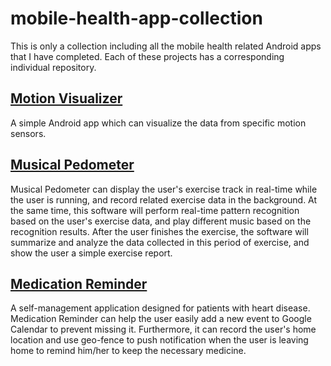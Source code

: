 # mobile-health-app-collection
This is only a collection including all the mobile health related Android apps that I have completed. Each of these projects has a corresponding individual repository.

## [Motion Visualizer](https://github.com/icycoke/motion-visualizer)
A simple Android app which can visualize the data from specific motion sensors.

## [Musical Pedometer](https://github.com/icycoke/musical-pedometer)
Musical Pedometer can display the user's exercise track in real-time while the user is running, and record related exercise data in the background. At the same time, this software will perform real-time pattern recognition based on the user's exercise data, and play different music based on the recognition results. After the user finishes the exercise, the software will summarize and analyze the data collected in this period of exercise, and show the user a simple exercise report.

## [Medication Reminder](https://github.com/icycoke/medication-reminder)
A self-management application designed for patients with heart disease. Medication Reminder can help the user easily add a new event to Google Calendar to prevent missing it. Furthermore, it can record the user's home location and use geo-fence to push notification when the user is leaving home to remind him/her to keep the necessary medicine.
